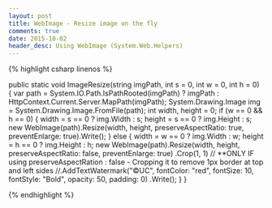 ```yaml
---
layout: post
title: WebImage - Resize image on the fly
comments: true
date: 2015-10-02
header_desc: Using WebImage (System.Web.Helpers)
---
```


{% highlight csharp linenos %}

public static void ImageResize(string imgPath, int s = 0, int w = 0, int h = 0)
{
    var path = System.IO.Path.IsPathRooted(imgPath) ? imgPath : HttpContext.Current.Server.MapPath(imgPath);
    System.Drawing.Image img = System.Drawing.Image.FromFile(path);
    int width, height = 0;
    if (w == 0 && h == 0)
    {
        width = s == 0 ? img.Width : s;
        height = s == 0 ? img.Height : s;
        new WebImage(path).Resize(width, height, preserveAspectRatio: true, preventEnlarge: true).Write();
    }
    else
    {
        width = w == 0 ? img.Width : w;
        height = h == 0 ? img.Height : h;
        new WebImage(path).Resize(width, height, preserveAspectRatio: false, preventEnlarge: true)
            .Crop(1, 1) // **ONLY IF using preserveAspectRation : false - Cropping it to remove 1px border at top and left sides
            //.AddTextWatermark("©UC", fontColor: "red", fontSize: 10, fontStyle: "Bold", opacity: 50, padding: 0)
        .Write();
    }
}

{% endhighlight %}
